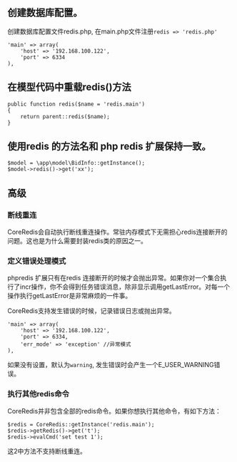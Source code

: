## 创建数据库配置。
创建数据库配置文件redis.php, 在main.php文件注册`redis => 'redis.php'`

	'main' => array(
        'host' => '192.168.100.122',
        'port' => 6334
    ),
## 在模型代码中重载redis()方法

    public function redis($name = 'redis.main')
    {
        return parent::redis($name);
    }


## 使用redis 的方法名和 php redis 扩展保持一致。

    $model = \app\model\BidInfo::getInstance();
	$model->redis()->get('xx');

## 高级

### 断线重连
CoreRedis会自动执行断线重连操作。常驻内存模式下无需担心redis连接断开的问题。这也是为什么需要封装redis类的原因之一。

### 定义错误处理模式
phpredis 扩展只有在redis 连接断开的时候才会抛出异常。如果你对一个集合执行了incr操作，你不会得到任务错误消息，除非显示调用getLastError。对每一个操作执行getLastError是非常麻烦的一件事。

CoreRedis支持发生错误的时候，记录错误日志或抛出异常。

	'main' => array(
        'host' => '192.168.100.122',
        'port' => 6334,
        'err_mode' => 'exception' //异常模式
    ),
如果没有设置，默认为`warning`, 发生错误时会产生一个E_USER_WARNING错误。

### 执行其他redis命令
CoreRedis并非包含全部的redis命令。如果你想执行其他命令，有如下方法：

	$redis = CoreRedis::getInstance('redis.main');
	$redis->getRedis()->get('t');
	$redis->evalCmd('set test 1');

这2中方法不支持断线重连。
